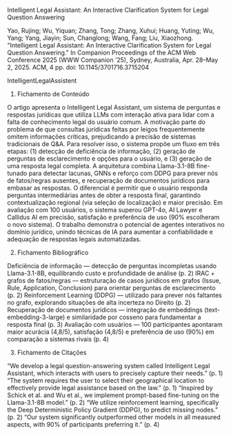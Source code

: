 Intelligent Legal Assistant: An Interactive Clarification System for Legal Question Answering

Yao, Rujing; Wu, Yiquan; Zhang, Tong; Zhang, Xuhui; Huang, Yuting; Wu, Yang; Yang, Jiayin; Sun, Changlong; Wang, Fang; Liu, Xiaozhong. "Intelligent Legal Assistant: An Interactive Clarification System for Legal Question Answering." In Companion Proceedings of the ACM Web Conference 2025 (WWW Companion ’25), Sydney, Australia, Apr. 28–May 2, 2025. ACM, 4 pp. doi: 10.1145/3701716.3715204
 
IntelligentLegalAssistent

1. Fichamento de Conteúdo

O artigo apresenta o Intelligent Legal Assistant, um sistema de perguntas e respostas jurídicas que utiliza LLMs com interação ativa para lidar com a falta de conhecimento legal do usuário comum. A motivação parte do problema de que consultas jurídicas feitas por leigos frequentemente omitem informações críticas, prejudicando a precisão de sistemas tradicionais de Q&A. Para resolver isso, o sistema propõe um fluxo em três etapas: (1) detecção de deficiência de informação, (2) geração de perguntas de esclarecimento e opções para o usuário, e (3) geração de uma resposta legal completa. A arquitetura combina Llama-3.1-8B fine-tunado para detectar lacunas, GNNs e reforço com DDPG para prever nós de fatos/regras ausentes, e recuperação de documentos jurídicos para embasar as respostas. O diferencial é permitir que o usuário responda perguntas intermediárias antes de obter a resposta final, garantindo contextualização regional (via seleção de localização) e maior precisão. Em avaliação com 100 usuários, o sistema superou GPT-4o, AI Lawyer e Callidus AI em precisão, satisfação e preferência de uso (90% escolheram o novo sistema). O trabalho demonstra o potencial de agentes interativos no domínio jurídico, unindo técnicas de IA para aumentar a confiabilidade e adequação de respostas legais automatizadas.

2. Fichamento Bibliográfico

Deficiência de informação — detecção de perguntas incompletas usando Llama-3.1-8B, equilibrando custo e profundidade de análise (p. 2)
IRAC + grafos de fatos/regras — estruturação de casos jurídicos em grafos (Issue, Rule, Application, Conclusion) para orientar perguntas de esclarecimento (p. 2)
Reinforcement Learning (DDPG) — utilizado para prever nós faltantes no grafo, explorando situações de alta incerteza no Direito (p. 2)
Recuperação de documentos jurídicos — integração de embeddings (text-embedding-3-large) e similaridade por cosseno para fundamentar a resposta final (p. 3)
Avaliação com usuários — 100 participantes apontaram maior acurácia (4,8/5), satisfação (4,8/5) e preferência de uso (90%) em comparação a sistemas rivais (p. 4)

3. Fichamento de Citações

“We develop a legal question-answering system called Intelligent Legal Assistant, which interacts with users to precisely capture their needs.” (p. 1)
“The system requires the user to select their geographical location to effectively provide legal assistance based on the law.” (p. 1)
“Inspired by Schick et al. and Wu et al., we implement prompt-based fine-tuning on the Llama-3.1-8B model.” (p. 2)
“We utilize reinforcement learning, specifically the Deep Deterministic Policy Gradient (DDPG), to predict missing nodes.” (p. 2)
“Our system significantly outperformed other models in all measured aspects, with 90% of participants preferring it.” (p. 4)
